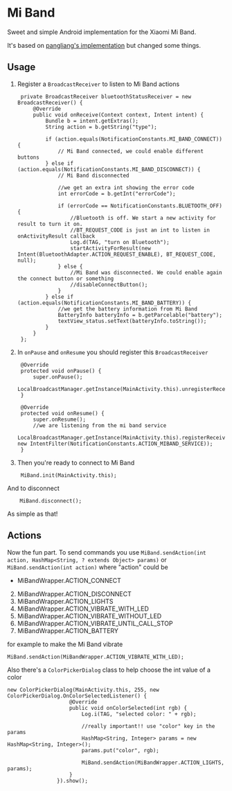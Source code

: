 # Mi Band
Sweet and simple Android implementation for the Xiaomi Mi Band.

It's based on [pangliang's implementation](https://github.com/pangliang/miband-sdk-android) but changed some things.

## Usage
1. Register a `BroadcastReceiver` to listen to Mi Band actions

        private BroadcastReceiver bluetoothStatusReceiver = new BroadcastReceiver() {
            @Override
            public void onReceive(Context context, Intent intent) {
                Bundle b = intent.getExtras();
                String action = b.getString("type");

                if (action.equals(NotificationConstants.MI_BAND_CONNECT)) {
                    // Mi Band connected, we could enable different buttons
                } else if (action.equals(NotificationConstants.MI_BAND_DISCONNECT)) {
                    // Mi Band disconnected

                    //we get an extra int showing the error code
                    int errorCode = b.getInt("errorCode");

                    if (errorCode == NotificationConstants.BLUETOOTH_OFF) {
                        //Bluetooth is off. We start a new activity for result to turn it on.
                        //BT_REQUEST_CODE is just an int to listen in onActivityResult callback
                        Log.d(TAG, "turn on Bluetooth");
                        startActivityForResult(new Intent(BluetoothAdapter.ACTION_REQUEST_ENABLE), BT_REQUEST_CODE, null);
                    } else {
                        //Mi Band was disconnected. We could enable again the connect button or something
                        //disableConnectButton();
                    }
                } else if (action.equals(NotificationConstants.MI_BAND_BATTERY)) {
                    //we get the battery information from Mi Band
                    BatteryInfo batteryInfo = b.getParcelable("battery");
                    textView_status.setText(batteryInfo.toString());
                }
            }
        };

2. In `onPause` and `onResume` you should register this `BroadcastReceiver`

        @Override
        protected void onPause() {
            super.onPause();
            LocalBroadcastManager.getInstance(MainActivity.this).unregisterReceiver(bluetoothStatusReceiver);
        }
    
        @Override
        protected void onResume() {
            super.onResume();
            //we are listening from the mi band service
            LocalBroadcastManager.getInstance(MainActivity.this).registerReceiver(bluetoothStatusReceiver, new IntentFilter(NotificationConstants.ACTION_MIBAND_SERVICE));
        }

3. Then you're ready to connect to Mi Band

        MiBand.init(MainActivity.this);

And to disconnect

        MiBand.disconnect();

As simple as that! 

## Actions

Now the fun part. To send commands you use `MiBand.sendAction(int action, HashMap<String, ? extends Object> params)` or `MiBand.sendAction(int action)` where "action" could be

* MiBandWrapper.ACTION_CONNECT
2. MiBandWrapper.ACTION_DISCONNECT
3. MiBandWrapper.ACTION_LIGHTS
4. MiBandWrapper.ACTION_VIBRATE_WITH_LED
5. MiBandWrapper.ACTION_VIBRATE_WITHOUT_LED
6. MiBandWrapper.ACTION_VIBRATE_UNTIL_CALL_STOP
7. MiBandWrapper.ACTION_BATTERY

for example to make the Mi Band vibrate
    
    MiBand.sendAction(MiBandWrapper.ACTION_VIBRATE_WITH_LED);

Also there's a `ColorPickerDialog` class to help choose the int value of a color

    new ColorPickerDialog(MainActivity.this, 255, new ColorPickerDialog.OnColorSelectedListener() {
                        @Override
                        public void onColorSelected(int rgb) {
                            Log.i(TAG, "selected color: " + rgb);

                            //really important!! use "color" key in the params                           
                            HashMap<String, Integer> params = new HashMap<String, Integer>();
                            params.put("color", rgb);

                            MiBand.sendAction(MiBandWrapper.ACTION_LIGHTS, params);
                        }
                    }).show();

